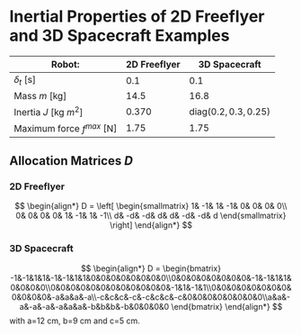 # Inertial Properties of 2D Freeflyer and 3D Spacecraft Examples

| Robot:              | 2D Freeflyer | 3D Spacecraft |
| ---------------- | ------ | ---- |
| $\delta_t$ [s]       |   0.1   | 0.1 |
| Mass $m$ [kg]          |   14.5   | 16.8 |
| Inertia $J$ [kg $m^2$]   |  0.370   | diag($0.2,0.3,0.25$) |
| Maximum force $f^{max}$ [N] |  1.75   | 1.75 |

## Allocation Matrices $D$

### 2D Freeflyer

$$
\begin{align*}
    D = \left[ \begin{smallmatrix}
        1& -1&  1& -1&  0&  0&  0&  0\\
        0&  0&  0&  0&  1& -1&  1& -1\\
        d& -d& -d&  d&  d& -d& -d&  d
    \end{smallmatrix} \right]
\end{align*}
$$

### 3D Spacecraft

$$
\begin{align*}
     D = 
     \begin{bmatrix}
-1&-1&1&1&-1&-1&1&1&0&0&0&0&0&0&0&0\\0&0&0&0&0&0&0&0&-1&-1&1&1&0&0&0&0\\0&0&0&0&0&0&0&0&0&0&0&0&-1&1&-1&1\\0&0&0&0&0&0&0&0&0&0&0&0&-a&a&a&-a\\-c&c&c&-c&-c&c&c&-c&0&0&0&0&0&0&0&0\\a&a&-a&-a&-a&-a&a&a&-b&b&b&-b&0&0&0&0
     \end{bmatrix}
\end{align*}
$$
with a=12 cm, b=9 cm and c=5 cm.